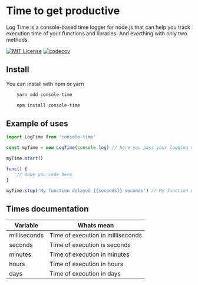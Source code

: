 # Time to get productive

Log Time is a console-based time logger for node.js that can help you track execution time of your functions and libraries. And everthing with only two methods.

[![MIT License](https://img.shields.io/badge/License-MIT-green.svg)](https://choosealicense.com/licenses/mit/)
[![codecov](https://codecov.io/gh/Joao208/didactic-parakeet/branch/main/graph/badge.svg?token=CCI03J2T00)](https://codecov.io/gh/Joao208/didactic-parakeet)

## Install

You can install with npm or yarn

```bash
    yarn add console-time
```

```bash
    npm install console-time
```

## Example of uses

```javascript
import LogTime from 'console-time'

const myTime = new LogTime(console.log) // here you pass your logging method

myTime.start()

func() {
    // make you code here
}

myTime.stop('My function delayed {{seconds}} seconds') // My function delayed 2 seconds
```

## Times documentation

| Variable     | Whats mean                        |
| ------------ | --------------------------------- |
| milliseconds | Time of execution in milliseconds |
| seconds      | Time of execution is seconds      |
| minutes      | Time of execution in minutes      |
| hours        | Time of execution in hours        |
| days         | Time of execution in days         |
